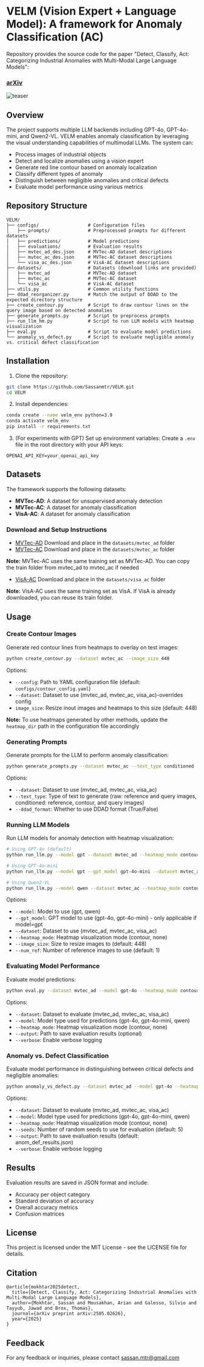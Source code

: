 # VELM (Vision Expert + Language Model): A framework for Anomaly Classification (AC)

Repository provides the source code for the paper "Detect, Classify, Act: Categorizing Industrial Anomalies with Multi-Modal Large Language Models":

### [arXiv](https://arxiv.org/abs/2505.02626)

![teaser](figures/framework.jpg) 

## Overview

The project supports multiple LLM backends including GPT-4o, GPT-4o-mini, and Qwen2-VL. VELM enables anomaly classification by leveraging the visual understanding capabilities of multimodal LLMs. The system can:

- Process images of industrial objects
- Detect and localize anomalies using a vision expert
- Generate red line contour based on anomaly localization
- Classify different types of anomaly 
- Distinguish between negligible anomalies and critical defects
- Evaluate model performance using various metrics

## Repository Structure

```
VELM/
├── configs/                  # Configuration files
│   ├── prompts/              # Preprocessed prompts for different datasets
│   ├── predictions/          # Model predictions
|   ├── evaluations/          # Evaluation results
│   ├── mvtec_ad_des.json     # MVTec-AD dataset descriptions
│   ├── mvtec_ac_des.json     # MVTec-AC dataset descriptions
│   └── visa_ac_des.json      # VisA-AC dataset descriptions
├── datasets/                 # Datasets (download links are provided)
│   ├── mvtec_ad              # MVTec-AD dataset
│   ├── mvtec_ac              # MVTec-AC dataset
│   └── visa_ac               # VisA-AC dataset
├── utils.py                  # Common utility functions
├── ddad_reorganizer.py       # Match the output of DDAD to the expected directory structure
├── create_contour.py         # Script to draw contour lines on the query image based on detected anomalies
├── generate_prompts.py       # Script to preprocess prompts
├── run_llm_hm.py             # Script to run LLM models with heatmap visualization
├── eval.py                   # Script to evaluate model predictions
└── anomaly_vs_defect.py      # Script to evaluate negligible anomaly vs. critical defect classification
```

## Installation

1. Clone the repository:
```bash
git clone https://github.com/Sassanmtr/VELM.git
cd VELM
```

2. Install dependencies:
```bash
conda create --name velm_env python=3.9
conda activate velm_env
pip install -r requirements.txt
```

3. (For experiments with GPT) Set up environment variables:
Create a `.env` file in the root directory with your API keys:
```
OPENAI_API_KEY=your_openai_api_key
```

## Datasets

The framework supports the following datasets:

- **MVTec-AD**: A dataset for unsupervised anomaly detection
- **MVTec-AC**: A dataset for anomaly classification
- **VisA-AC**: A dataset for anomaly classification

### Download and Setup Instructions

- [MVTec-AD](https://www.mvtec.com/company/research/datasets/mvtec-ad) Download and place in the `datasets/mvtec_ad` folder  
- [MVTec-AC](https://drive.google.com/drive/folders/1R_rZgZbHEF9byic84zdlWezECtmUk4na?usp=sharing) Download and place in the `datasets/mvtec_ac` folder

**Note:** MVTec-AC uses the same training set as MVTec-AD. You can copy the train folder from mvtec_ad to mvtec_ac if needed


- [VisA-AC](https://drive.google.com/drive/folders/1cpF_yJD0cOIQoyx1egf1V4sGfvMpLTLn?usp=sharing) Download and place in the `datasets/visa_ac` folder

 **Note:** VisA-AC uses the same training set as VisA. If VisA is already downloaded, you can reuse its train folder.
 

## Usage

### Create Contour Images
Generate red contour lines from heatmaps to overlay on test images:

```bash
python create_contour.py --dataset mvtec_ac --image_size 448
```
Options:
- `--config`: Path to YAML configuration file (default: `configs/contour_config.yaml`)
- `--dataset`: Dataset to use (mvtec_ad, mvtec_ac, visa_ac)-overrides config
- `image_size`: Resize inout images and heatmaps to this size (default: 448)

**Note:** To use heatmaps generated by other methods, update the `heatmap_dir` path in the configuration file accordingly

### Generating Prompts

Generate prompts for the LLM to perform anomaly classification:

```bash
python generate_prompts.py --dataset mvtec_ac --text_type conditioned --ddad_format True
```

Options:
- `--dataset`: Dataset to use (mvtec_ad, mvtec_ac, visa_ac)
- `--text_type`: Type of text to generate (raw: reference and query images, conditioned: reference, contour, and query images)
- `--ddad_format`: Whether to use DDAD format (True/False)

### Running LLM Models

Run LLM models for anomaly detection with heatmap visualization:

```bash
# Using GPT-4o (default)
python run_llm.py --model gpt --dataset mvtec_ad --heatmap_mode contour

# Using GPT-4o-mini
python run_llm.py --model gpt --gpt_model gpt-4o-mini --dataset mvtec_ad --heatmap_mode contour

# Using Qwen2-VL
python run_llm.py --model qwen --dataset mvtec_ac --heatmap_mode contour
```

Options:
- `--model`: Model to use (gpt, qwen)
- `--gpt_model`: GPT model to use (gpt-4o, gpt-4o-mini) - only applicable if model=gpt
- `--dataset`: Dataset to use (mvtec_ad, mvtec_ac, visa_ac)
- `--heatmap_mode`: Heatmap visualization mode (contour, none)
- `--image_size`: Size to resize images to (default: 448)
- `--num_ref`: Number of reference images to use (default: 1)

### Evaluating Model Performance

Evaluate model predictions:

```bash
python eval.py --dataset mvtec_ad --model gpt-4o --heatmap_mode contour
```

Options:
- `--dataset`: Dataset to evaluate (mvtec_ad, mvtec_ac, visa_ac)
- `--model`: Model type used for predictions (gpt-4o, gpt-4o-mini, qwen)
- `--heatmap_mode`: Heatmap visualization mode (contour, none)
- `--output`: Path to save evaluation results (optional)
- `--verbose`: Enable verbose logging

### Anomaly vs. Defect Classification

Evaluate model performance in distinguishing between critical defects and negligible anomalies:

```bash
python anomaly_vs_defect.py --dataset mvtec_ad --model gpt-4o --heatmap_mode contour
```

Options:
- `--dataset`: Dataset to evaluate (mvtec_ad, mvtec_ac, visa_ac)
- `--model`: Model type used for predictions (gpt-4o, gpt-4o-mini, qwen)
- `--heatmap_mode`: Heatmap visualization mode (contour, none)
- `--seeds`: Number of random seeds to use for evaluation (default: 5)
- `--output`: Path to save evaluation results (default: anom_def_results.json)
- `--verbose`: Enable verbose logging


## Results

Evaluation results are saved in JSON format and include:

- Accuracy per object category
- Standard deviation of accuracy
- Overall accuracy metrics
- Confusion matrices

## License

This project is licensed under the MIT License - see the LICENSE file for details.

## Citation

```
@article{mokhtar2025detect,
  title={Detect, Classify, Act: Categorizing Industrial Anomalies with Multi-Modal Large Language Models},
  author={Mokhtar, Sassan and Mousakhan, Arian and Galesso, Silvio and Tayyub, Jawad and Brox, Thomas},
  journal={arXiv preprint arXiv:2505.02626},
  year={2025}
}
```

## Feedback

For any feedback or inquiries, please contact sassan.mtr@gmail.com